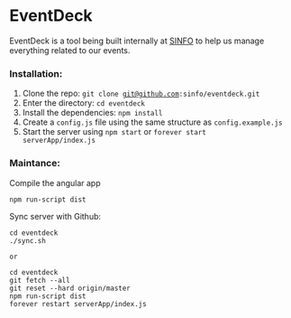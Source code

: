 # EventDeck

EventDeck is a tool being built internally at [SINFO](http://sinfo.org) to help us manage everything related to our events.



### Installation:
  1. Clone the repo: <code>git clone git@github.com:sinfo/eventdeck.git</code>
  2. Enter the directory: <code>cd eventdeck</code>
  3. Install the dependencies: <code>npm install</code>
  4. Create a <code>config.js</code> file using the same structure as <code>config.example.js</code>
  5. Start the server using <code>npm start</code> or <code>forever start serverApp/index.js</code>

### Maintance:
Compile the angular app
```
npm run-script dist
```

Sync server with Github:
```
cd eventdeck
./sync.sh

or

cd eventdeck
git fetch --all
git reset --hard origin/master
npm run-script dist
forever restart serverApp/index.js
```
